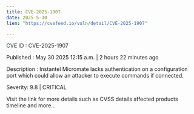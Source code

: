 ```yaml
---
title: CVE-2025-1907
date: 2025-5-30
lien: "https://cvefeed.io/vuln/detail/CVE-2025-1907"

---
```


CVE ID : CVE-2025-1907

Published :  May 30
2025
12:15 a.m. | 2 hours
22 minutes ago

Description : Instantel Micromate lacks authentication on a configuration port which could allow an attacker to execute commands if connected.

Severity: 9.8 | CRITICAL

Visit the link for more details
such as CVSS details
affected products
timeline
and more...
